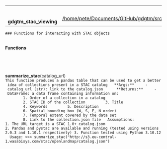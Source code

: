 <table>
<colgroup>
<col style="width: 50%" />
<col style="width: 50%" />
</colgroup>
<tbody>
<tr class="odd">
<td> <br />
 <br />
<strong>gdgtm_stac_viewing</strong></td>
<td style="text-align: right;"><a href=".">index</a><br />
<a href="file:/home/pete/Documents/GitHub/gdgtm/src/gdgtm/gdgtm_stac_viewing.py">/home/pete/Documents/GitHub/gdgtm/src/gdgtm/gdgtm_stac_viewing.py</a></td>
</tr>
</tbody>
</table>

`### Functions for interacting with STAC objects`

   
**Functions**

`      `

 

<span id="-summarize_stac">**summarize\_stac**</span>(catalog\_url)  
`This function produces a pandas table that can be used to get a better idea of collections present in a STAC catalog   **Args:**     - catalog_url (str): link to the catalog.json      **Returns:**     - DataFrame: a data frame containing information on:         1. Order of a collection in a catalog         2. STAC ID of the collection         3. Title         4. Keywords         5. Description         6. Spatial bounding box (W, S, E, N order)         7. Temporal extent covered by the data set         8. Link to the collection.json file   Assumptions: 1. The URL target is a STAC 1.0+ catalog.json 2. Pandas and pystac are available and running (tested using versions 2.0.3 and 1.10.1 respectively) 3. Function tested using Python 3.10.12   Usage: >>> summarize_stac("http://s3.eu-central-1.wasabisys.com/stac/openlandmap/catalog.json")`
